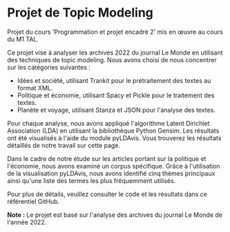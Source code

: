 # Projet de Topic Modeling

Projet du cours 'Programmation et projet encadré 2' mis en œuvre au cours du M1 TAL. 

Ce projet vise à analyser les archives 2022 du journal Le Monde en utilisant des techniques de topic modeling. Nous avons choisi de nous concentrer sur les catégories suivantes :

- Idées et société, utilisant Trankit pour le prétraitement des textes au format XML.
- Politique et économie, utilisant Spacy et Pickle pour le traitement des textes.
- Planète et voyage, utilisant Stanza et JSON pour l'analyse des textes.

Pour chaque analyse, nous avons appliqué l'algorithme Latent Dirichlet Association (LDA) en utilisant la bibliothèque Python Gensim. Les résultats ont été visualisés à l'aide du module pyLDAvis. Vous trouverez les résultats détaillés de notre travail sur cette page.

Dans le cadre de notre étude sur les articles portant sur la politique et l'économie, nous avons examiné un corpus spécifique. Grâce à l'utilisation de la visualisation pyLDAvis, nous avons identifié cinq thèmes principaux ainsi qu'une liste des termes les plus fréquemment utilisés.

Pour plus de détails, veuillez consulter le code et les résultats dans ce référentiel GitHub.

**Note :** Le projet est basé sur l'analyse des archives du journal Le Monde de l'année 2022.




